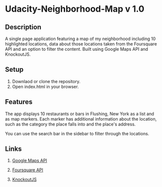 # Udacity-Neighborhood-Map v 1.0

## Description

A single page application featuring a map of my neighborhood including 10 highlighted locations, data about those locations taken from the Foursquare API and an option to filter the content. Built using Google Maps API and KnockoutJS.

## Setup

1. Downlaod or clone the repository.
2. Open index.html in your browser.

## Features

The app displays 10 restaurants or bars in Flushing, New York as a list and as map markers. Each marker has additional information about the location, such as the category the place falls into and the place's address.

You can use the search bar in the sidebar to filter through the locations.

## Links

1. [Google Maps API](https://developers.google.com/)

2. [Foursquare API](https://developer.foursquare.com/)

3. [KnockoutJS](http://knockoutjs.com/)
